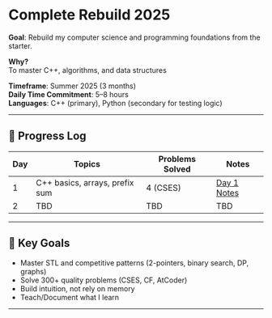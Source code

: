 # Complete Rebuild 2025

**Goal**: Rebuild my computer science and programming foundations from the starter.

**Why?**  
To master C++, algorithms, and data structures

**Timeframe**: Summer 2025 (3 months)  
**Daily Time Commitment**: 5–8 hours  
**Languages**: C++ (primary), Python (secondary for testing logic)

---

## 📅 Progress Log

| Day | Topics | Problems Solved | Notes |
|-----|--------|------------------|-------|
| 1   | C++ basics, arrays, prefix sum | 4 (CSES) | [Day 1 Notes](./day-01/notes.md) |
| 2   | TBD | TBD | TBD |

---

## 📌 Key Goals
- Master STL and competitive patterns (2-pointers, binary search, DP, graphs)
- Solve 300+ quality problems (CSES, CF, AtCoder)
- Build intuition, not rely on memory
- Teach/Document what I learn

---

